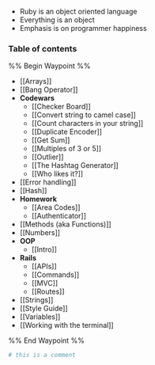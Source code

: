 - Ruby is an object oriented language
- Everything is an object
- Emphasis is on programmer happiness

### Table of contents
%% Begin Waypoint %%
- [[Arrays]]
- [[Bang Operator]]
- **Codewars**
	- [[Checker Board]]
	- [[Convert string to camel case]]
	- [[Count characters in your string]]
	- [[Duplicate Encoder]]
	- [[Get Sum]]
	- [[Multiples of 3 or 5]]
	- [[Outlier]]
	- [[The Hashtag Generator]]
	- [[Who likes it?]]
- [[Error handling]]
- [[Hash]]
- **Homework**
	- [[Area Codes]]
	- [[Authenticator]]
- [[Methods (aka Functions)]]
- [[Numbers]]
- **OOP**
	- [[Intro]]
- **Rails**
	- [[APIs]]
	- [[Commands]]
	- [[MVC]]
	- [[Routes]]
- [[Strings]]
- [[Style Guide]]
- [[Variables]]
- [[Working with the terminal]]

%% End Waypoint %%

```ruby
# this is a comment
```
